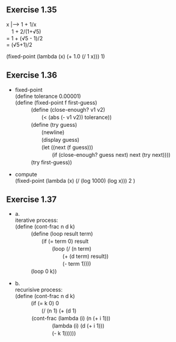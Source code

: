## Exercise 1.35  
x |--> 1 + 1/x  
　1 + 2/(1+√5)  
= 1 + (√5 - 1)/2  
= (√5+1)/2  

(fixed-point (lambda (x) (+ 1.0 (/ 1 x))) 1)  

## Exercise 1.36
- fixed-point  
(define tolerance 0.00001)  
(define (fixed-point f first-guess)  
　　　(define (close-enough? v1 v2)  
　　　　　(< (abs (- v1 v2)) tolerance))  
　　　(define (try guess)  
　　　　　(newline)  
　　　　　(display guess)   
　　　　　(let ((next (f guess)))   
　　　　　　　(if (close-enough? guess next) next (try next))))  
　　　(try first-guess))  
   
- compute  
(fixed-point (lambda (x) (/ (log 1000) (log x))) 2 )  

## Exercise 1.37
- a.  
iterative process:  
(define (cont-frac n d k)  
　　　(define (loop result term)  
　　　　　(if (= term 0) result  
　　　　　　　(loop (/ (n term)  
　　　　　　　　　(+ (d term) result))  
　　　　　　　　　(- term 1))))  
　　　(loop 0 k))  

- b.  
recurisive process:  
(define (cont-frac n d k)  
　　　(if (= k 0) 0  
　　　　　(/ (n 1)  (+ (d 1)  
     　　(cont-frac (lambda (i) (n (+ i 1)))  
　　　　　　　(lambda (i) (d (+ i 1)))  
　　　　　　　(- k 1))))))  
